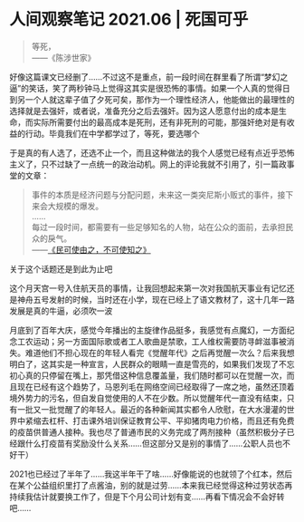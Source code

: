 # 人间观察笔记 2021.06 | 死国可乎  
  
> 等死，  
> ——《陈涉世家》  
  
好像这篇课文已经删了……不过这不是重点，前一段时间在群里看了所谓“梦幻之逼”的笑话，笑了两秒钟马上觉得这其实是很恐怖的事情。如果一个人真的觉得日到另一个人就这辈子值了夕死可矣，那作为一个理性经济人，他能做出的最理性的选择就是去强奸，或者说，准备充分之后去强奸。因为这人愿意付出的成本是生命，而实际所需要付出的最高成本是死刑，还有非死刑的可能，那强奸绝对是有收益的行动。毕竟我们在中学都学过了，等死，要选哪个  
  
于是真的有人选了，还选不止一个，而且这种做法的我个人感觉已经有点近乎恐怖主义了，只不过缺了一点统一的政治动机。网上的评论我就不引用了，引一篇政事堂的文章：  
  
> 事件的本质是经济问题与分配问题，未来这一类突尼斯小贩式的事件，接下来会大规模的爆发。    
> ……    
> 每过一段时间，都需要有一些足够知名的人物，站在公众的面前，去承担民众的戾气。    
> ——[《民可使由之，不可使知之》](https://mp.weixin.qq.com/s/TKqET2hboq0wJGzZPQmjyw)  
  
关于这个话题还是到此为止吧  
  
这个月天宫一号入住航天员的事情，让我回想起来第一次对我国航天事业有记忆还是神舟五号发射的时候，当时还在小学，现在已经上了语文教材了，这十几年一路发展是真的牛逼，必须吹一波  
  
月底到了百年大庆，感觉今年播出的主旋律作品挺多，我感觉有点魔幻，一方面纪念工农运动；另一方面国际歌或者工人歌曲是禁歌，工人维权需要防寻衅滋事被消失。难道他们不担心现在的年轻人看完《觉醒年代》之后再觉醒一次么？后来我想明白了，这其实是一种宣言，人民群众的眼睛一直是雪亮的，如果我们发现了不忘初心真的只停留在嘴上，那凭借这种信息覆盖量，我们随时都可以在觉醒一次，而且现在已经有这个趋势了，马恩列毛在网络空间已经取得了一席之地，虽然还顶着境外势力的污名，但自发自觉使用的人不在少数。所以觉醒年代一直没有结束，只有一批又一批觉醒了的年轻人。最近的各种新闻其实都令人欣慰，在大水漫灌的世界中紧缩去杠杆、打击课外培训保证教育公平、平抑猪肉电力价格，而且还有免费的疫苗供普通人接种。我也尽了普通市民的义务完成了两剂接种（虽然积极分子已经跟什么打疫苗有奖励没什么关系……但这部分又是别的事情了……公职人员也不好干）  
  
2021也已经过了半年了……我这半年干了啥……好像能说的也就领了个红本，然后在某个公益组织里打了点酱油，别的就是过劳……本来我已经觉得这种过劳状态再持续我估计就要换工作了，但是下个月公司计划有变……再看下情况会不会好转吧……  
